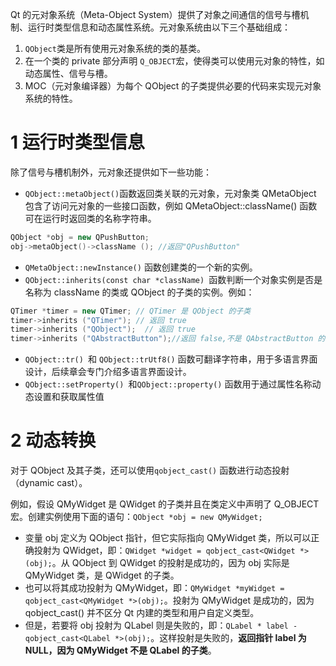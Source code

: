 Qt 的元对象系统（Meta-Object System）提供了对象之间通信的信号与槽机制、运行时类型信息和动态属性系统。元对象系统由以下三个基础组成：

1. `QObject`类是所有使用元对象系统的类的基类。
1. 在一个类的 private 部分声明 `Q_OBJECT`宏，使得类可以使用元对象的特性，如动态属性、信号与槽。
1. MOC（元对象编译器）为每个 QObject 的子类提供必要的代码来实现元对象系统的特性。

# 1 运行时类型信息

除了信号与槽机制外，元对象还提供如下一些功能：

- `QObject::metaObject()`函数返回类关联的元对象，元对象类 QMetaObject 包含了访问元对象的一些接口函数，例如 QMetaObject::className() 函数可在运行时返回类的名称字符串。

```cpp
QObject *obj = new QPushButton;
obj->metaObject()->className (); //返回"QPushButton"
```

- `QMetaObject::newInstance()` 函数创建类的一个新的实例。
- `QObject::inherits(const char *className) `函数判断一个对象实例是否是名称为 className 的类或 QObject 的子类的实例。例如：

```cpp
QTimer *timer = new QTimer; // QTimer 是 QObject 的子类
timer->inherits ("QTimer"); // 返回 true
timer->inherits ("QObject");  // 返回 true
timer->inherits ("QAbstractButton");//返回 false,不是 QAbstractButton 的子类
```

- `QObject::tr() `和 `QObject::trUtf8()` 函数可翻译字符串，用于多语言界面设计，后续章会专门介绍多语言界面设计。
- `QObject::setProperty() `和`QObject::property()` 函数用于通过属性名称动态设置和获取属性值

# 2 动态转换

对于 QObject 及其子类，还可以使用`qobject_cast()` 函数进行动态投射（dynamic cast）。

例如，假设 QMyWidget 是 QWidget 的子类并且在类定义中声明了 Q_OBJECT 宏。创建实例使用下面的语句：`QObject *obj = new QMyWidget;`

- 变量 obj 定义为 QObject 指针，但它实际指向 QMyWidget 类，所以可以正确投射为 QWidget，即：`QWidget *widget = qobject_cast<QWidget *>(obj);`。从 QObject 到 QWidget 的投射是成功的，因为 obj 实际是 QMyWidget 类，是 QWidget 的子类。
- 也可以将其成功投射为 QMyWidget，即：`QMyWidget *myWidget = qobject_cast<QMyWidget *>(obj);`。投射为 QMyWidget 是成功的，因为 qobject_cast() 并不区分 Qt 内建的类型和用户自定义类型。
- 但是，若要将 obj 投射为 QLabel 则是失败的，即：`QLabel * label - qobject_cast<QLabel *>(obj);`。这样投射是失败的，**返回指针 label 为 NULL，因为 QMyWidget 不是 QLabel 的子类**。
